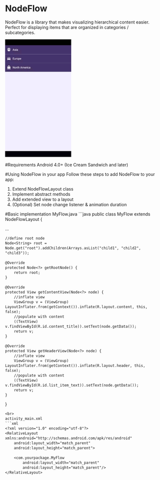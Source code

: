 # NodeFlow
NodeFlow is a library that makes visualizing hierarchical content easier. Perfect for displaying items that are organized in categories / subcategories.

![alt tag](/gif/demo.gif??raw=true "Demo")

#Requirements
Android 4.0+ (Ice Cream Sandwich and later)

#Using NodeFlow in your app
Follow these steps to add NodeFlow to your app:
<ol>
<li>Extend NodeFlowLayout class</li>
<li>Implement abstract methods</li>
<li>Add extended view to a layout</li>
<li>(Optional) Set node change listener & animation duration</li>
</ol>
#Basic implementation
MyFlow.java
```java
public class MyFlow extends NodeFlowLayout {

...

    //define root node
    Node<String> root = Node.get("root").addChildren(Arrays.asList("child1", "child2", "child3"));

    @Override
    protected Node<?> getRootNode() {
        return root;
    }

    @Override
    protected View getContentView(Node<?> node) {
        //inflate view
        ViewGroup v = (ViewGroup) LayoutInflater.from(getContext()).inflate(R.layout.content, this, false);
        //populate with content
        ((TextView) v.findViewById(R.id.content_title)).setText(node.getData());
        return v;
    }

    @Override
    protected View getHeaderView(Node<?> node) {
        //inflate view
        ViewGroup v = (ViewGroup) LayoutInflater.from(getContext()).inflate(R.layout.header, this, false);
        //populate with content
        ((TextView) v.findViewById(R.id.list_item_text)).setText(node.getData());
        return v;
    }
}
```
<br>
activity_main.xml
```xml
<?xml version="1.0" encoding="utf-8"?>
<RelativeLayout xmlns:android="http://schemas.android.com/apk/res/android"
    android:layout_width="match_parent"
    android:layout_height="match_parent">

    <com.yourpackage.MyFlow
        android:layout_width="match_parent"
        android:layout_height="match_parent"/>
</RelativeLayout>
```
